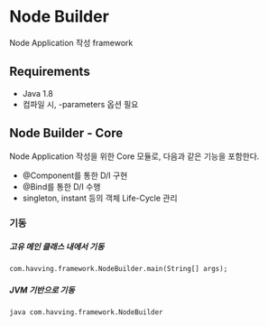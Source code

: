 # Node Builder

Node Application 작성 framework

## Requirements

* Java 1.8
* 컴파일 시, -parameters 옵션 필요

## Node Builder - Core

Node Application 작성을 위한 Core 모듈로, 다음과 같은 기능을 포함한다.

* @Component를 통한 D/I 구현
* @Bind를 통한 D/I 수행
* singleton, instant 등의 객체 Life-Cycle 관리

### 기동

##### 고유 메인 클래스 내에서 기동

```
com.havving.framework.NodeBuilder.main(String[] args);
```

##### JVM 기반으로 기동

```
java com.havving.framework.NodeBuilder
```

